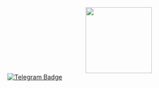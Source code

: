 <div id="header" align="center">
  <img src="https://media.giphy.com/media/9f8mk4P3X2Nvch1z2o/giphy.gif" width="150"/>
</div>

<div id="badges">
  <a href="t.me/stkndnl">
    <img src="https://img.shields.io/badge/Telegram-blue?style=for-the-badge&logo=Telegram&logoColor=white" alt="Telegram Badge"/>
</div>
